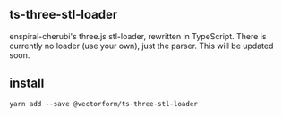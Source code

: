 ## ts-three-stl-loader

enspiral-cherubi's three.js stl-loader, rewritten in TypeScript. There is currently no loader (use your own), just the parser. This will be updated soon.

## install

`yarn add --save @vectorform/ts-three-stl-loader`
